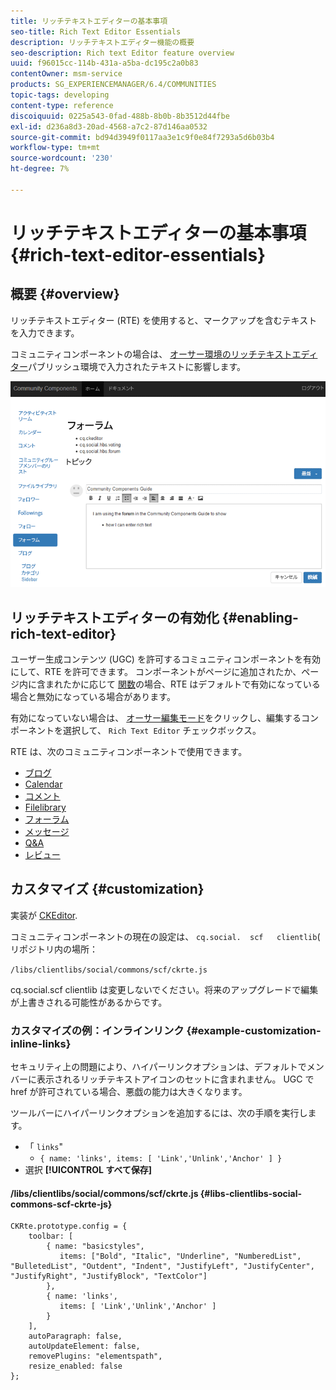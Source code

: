 ```yaml
---
title: リッチテキストエディターの基本事項
seo-title: Rich Text Editor Essentials
description: リッチテキストエディター機能の概要
seo-description: Rich text Editor feature overview
uuid: f96015cc-114b-431a-a5ba-dc195c2a0b83
contentOwner: msm-service
products: SG_EXPERIENCEMANAGER/6.4/COMMUNITIES
topic-tags: developing
content-type: reference
discoiquuid: 0225a543-0fad-488b-8b0b-8b3512d44fbe
exl-id: d236a8d3-20ad-4568-a7c2-87d146aa0532
source-git-commit: bd94d3949f0117aa3e1c9f0e84f7293a5d6b03b4
workflow-type: tm+mt
source-wordcount: '230'
ht-degree: 7%

---
```


# リッチテキストエディターの基本事項 {#rich-text-editor-essentials}

## 概要 {#overview}

リッチテキストエディター (RTE) を使用すると、マークアップを含むテキストを入力できます。

コミュニティコンポーネントの場合は、 [オーサー環境のリッチテキストエディター](../../help/sites-authoring/rich-text-editor.md)パブリッシュ環境で入力されたテキストに影響します。

![chlimage_1-410](assets/chlimage_1-410.png)

## リッチテキストエディターの有効化 {#enabling-rich-text-editor}

ユーザー生成コンテンツ (UGC) を許可するコミュニティコンポーネントを有効にして、RTE を許可できます。 コンポーネントがページに追加されたか、ページ内に含まれたかに応じて [関数](functions.md)の場合、RTE はデフォルトで有効になっている場合と無効になっている場合があります。

有効になっていない場合は、 [オーサー編集モード](sites-console.md#authoring-site-content)をクリックし、編集するコンポーネントを選択して、 `Rich Text Editor` チェックボックス。

RTE は、次のコミュニティコンポーネントで使用できます。

* [ブログ](blog-feature.md)
* [Calendar](calendar.md)
* [コメント](comments.md)
* [Filelibrary](file-library.md)
* [フォーラム](forum.md)
* [メッセージ](configure-messaging.md)
* [Q&amp;A](working-with-qna.md)
* [レビュー](reviews.md)

## カスタマイズ {#customization}

実装が [CKEditor](https://www.ckeditor.com/).

コミュニティコンポーネントの現在の設定は、 `cq.social.  scf   clientlib`( リポジトリ内の場所：

`/libs/clientlibs/social/commons/scf/ckrte.js`

cq.social.scf clientlib は変更しないでください。将来のアップグレードで編集が上書きされる可能性があるからです。

### カスタマイズの例：インラインリンク {#example-customization-inline-links}

セキュリティ上の問題により、ハイパーリンクオプションは、デフォルトでメンバーに表示されるリッチテキストアイコンのセットに含まれません。 UGC で href が許可されている場合、悪戯の能力は大きくなります。

ツールバーにハイパーリンクオプションを追加するには、次の手順を実行します。

* 「 `links`&quot;
   * `{ name: 'links', items: [ 'Link','Unlink','Anchor' ] }`
* 選択 **[!UICONTROL すべて保存]**

#### /libs/clientlibs/social/commons/scf/ckrte.js {#libs-clientlibs-social-commons-scf-ckrte-js}

```
CKRte.prototype.config = {
    toolbar: [
        { name: "basicstyles",
           items: ["Bold", "Italic", "Underline", "NumberedList", "BulletedList", "Outdent", "Indent", "JustifyLeft", "JustifyCenter", "JustifyRight", "JustifyBlock", "TextColor"]
        },
        { name: 'links', 
           items: [ 'Link','Unlink','Anchor' ] 
        }
    ],
    autoParagraph: false,
    autoUpdateElement: false,
    removePlugins: "elementspath",
    resize_enabled: false
};
```
